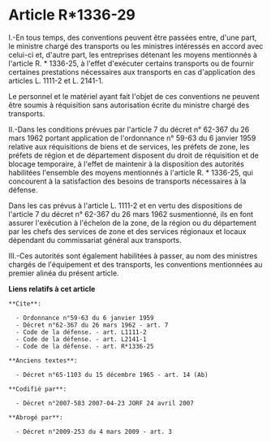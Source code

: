 # Article R*1336-29

I.-En tous temps, des conventions peuvent être passées entre, d'une part, le ministre chargé des transports ou les ministres
intéressés en accord avec celui-ci et, d'autre part, les entreprises détenant les moyens mentionnés à l'article R. * 1336-25,
à l'effet d'exécuter certains transports ou de fournir certaines prestations nécessaires aux transports en cas d'application
des articles L. 1111-2 et L. 2141-1. 

Le personnel et le matériel ayant fait l'objet de ces conventions ne peuvent être soumis à réquisition sans autorisation
écrite du ministre chargé des transports. 

II.-Dans les conditions prévues par l'article 7 du décret n° 62-367 du 26 mars 1962 portant application de l'ordonnance n°
59-63 du 6 janvier 1959 relative aux réquisitions de biens et de services, les préfets de zone, les préfets de région et de
département disposent du droit de réquisition et de blocage temporaire, à l'effet de maintenir à la disposition des autorités
habilitées l'ensemble des moyens mentionnés à l'article R. * 1336-25, qui concourent à la satisfaction des besoins de
transports nécessaires à la défense. 

Dans les cas prévus à l'article L. 1111-2 et en vertu des dispositions de l'article 7 du décret n° 62-367 du 26 mars 1962
susmentionné, ils en font assurer l'exécution à l'échelon de la zone, de la région ou du département par les chefs des
services de zone et des services régionaux et locaux dépendant du commissariat général aux transports. 

III.-Ces autorités sont également habilitées à passer, au nom des ministres chargés de l'équipement et des transports, les
conventions mentionnées au premier alinéa du présent article.

**Liens relatifs à cet article**

	**Cite**:

	  - Ordonnance n°59-63 du 6 janvier 1959
	  - Décret n°62-367 du 26 mars 1962 - art. 7
	  - Code de la défense. - art. L1111-2
	  - Code de la défense. - art. L2141-1
	  - Code de la défense. - art. R*1336-25

	**Anciens textes**:

	  - Décret n°65-1103 du 15 décembre 1965 - art. 14 (Ab)

	**Codifié par**:

	  - Décret n°2007-583 2007-04-23 JORF 24 avril 2007

	**Abrogé par**:

	  - Décret n°2009-253 du 4 mars 2009 - art. 3
